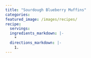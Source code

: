 ```yaml
---
title: "Sourdough Blueberry Muffins"
categories:
featured_image: /images/recipes/
recipe:
  servings: 
  ingredients_markdown: |-
    *
  directions_markdown: |-
    1.
---
```


